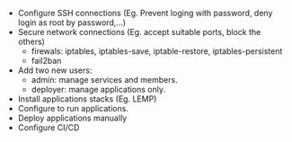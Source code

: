 
- Configure SSH connections (Eg. Prevent loging with password, deny login as root by password,...)
- Secure network connections (Eg. accept suitable ports, block the others)
    - firewals: iptables, iptables-save, iptable-restore, iptables-persistent
    - fail2ban
- Add two new users:
  - admin: manage services and members.
  - deployer: manage applications only.
- Install applications stacks (Eg. LEMP)
- Configure to run applications.
- Deploy applications manually
- Configure CI/CD
